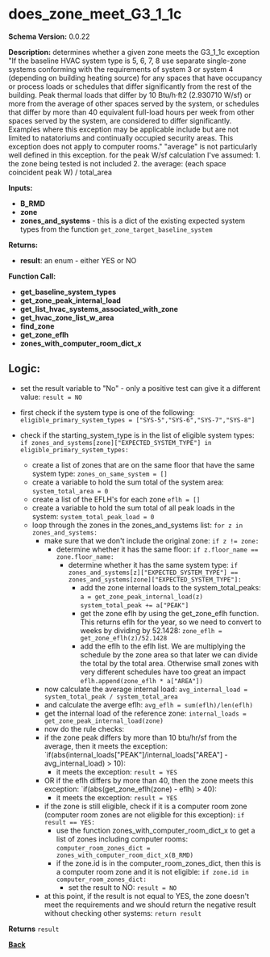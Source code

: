 # does_zone_meet_G3_1_1c

**Schema Version:** 0.0.22

**Description:** determines whether a given zone meets the G3_1_1c exception "If the baseline HVAC system type is 5, 6, 7, 8 use separate single-zone systems conforming with the requirements of system 3 or system 4 (depending on building heating source) for any spaces that have occupancy or process loads or schedules that differ significantly from the rest of the building. Peak thermal loads that differ by 10 Btu/h·ft2 (2.930710 W/sf) or more from the average of other spaces served by the system, or schedules that differ by more than 40 equivalent full-load hours per week from other spaces served by the system, are considered to differ significantly. Examples where this exception may be applicable include but are not limited to natatoriums and continually occupied security areas. This exception does not apply to computer rooms."
"average" is not particularly well defined in this exception. 
for the peak W/sf calculation I've assumed:
	1. the zone being tested is not included
 	2. the average: (each space coincident peak W) / total_area

**Inputs:** 
- **B_RMD**
- **zone**
- **zones_and_systems** - this is a dict of the existing expected system types from the function `get_zone_target_baseline_system`

**Returns:**  
- **result**: an enum - either YES or NO
 
**Function Call:**
- **get_baseline_system_types**
- **get_zone_peak_internal_load**
- **get_list_hvac_systems_associated_with_zone**
- **get_hvac_zone_list_w_area**
- **find_zone**
- **get_zone_eflh**
- **zones_with_computer_room_dict_x**

## Logic:
- set the result variable to "No" - only a positive test can give it a different value: `result = NO`

- first check if the system type is one of the following: `eligible_primary_system_types = ["SYS-5","SYS-6","SYS-7","SYS-8"]`
- check if the starting_system_type is in the list of eligible system types: `if zones_and_systems[zone]["EXPECTED_SYSTEM_TYPE"] in eligible_primary_system_types:`
	- create a list of zones that are on the same floor that have the same system type: `zones_on_same_system = []`
	- create a variable to hold the sum total of the system area:	`system_total_area = 0`
	- create a list of the EFLH's for each zone `eflh = []`
	- create a variable to hold the sum total of all peak loads in the system: `system_total_peak_load = 0`
	- loop through the zones in the zones_and_systems list: `for z in zones_and_systems:`
		- make sure that we don't include the original zone: `if z != zone:`
			- determine whether it has the same floor: `if z.floor_name == zone.floor_name:`
				- determine whether it has the same system type: `if zones_and_systems[z]["EXPECTED_SYSTEM_TYPE"] == zones_and_systems[zone]["EXPECTED_SYSTEM_TYPE"]:`
					- add the zone internal loads to the system_total_peaks: `a = get_zone_peak_internal_load(z)`
					`system_total_peak += a["PEAK"]`
					- get the zone eflh by using the get_zone_eflh function.  This returns eflh for the year, so we need to convert to weeks by dividing by 52.1428: `zone_eflh = get_zone_eflh(z)/52.1428`
					- add the eflh to the eflh list.  We are multiplying the schedule by the zone area so that later we can divide the total by the total area.  Otherwise small zones with very different schedules have too great an impact
					`eflh.append(zone_eflh * a["AREA"])`
		- now calculate the average internal load: `avg_internal_load = system_total_peak / system_total_area`
		- and calculate the averge eflh: `avg_eflh = sum(eflh)/len(eflh)`
		- get the internal load of the reference zone: `internal_loads = get_zone_peak_internal_load(zone)`
		- now do the rule checks:
		- if the zone peak differs by more than 10 btu/hr/sf from the average, then it meets the exception:
		`if(abs(internal_loads["PEAK"]/internal_loads["AREA"] - avg_internal_load) > 10):
			- it meets the exception: `result = YES`
		- OR if the eflh differs by more than 40, then the zone meets this exception:
		`if(abs(get_zone_eflh(zone) - eflh) > 40):
			- it meets the exception: `result = YES`
		- if the zone is still eligible, check if it is a computer room zone (computer room zones are not eligible for this exception): `if result == YES:`
			- use the function zones_with_computer_room_dict_x to get a list of zones including computer rooms: `computer_room_zones_dict = zones_with_computer_room_dict_x(B_RMD)`
			- if the zone.id is in the computer_room_zones_dict, then this is a computer room zone and it is not eligible: `if zone.id in computer_room_zones_dict:`
				- set the result to NO: `result = NO`
		- at this point, if the result is not equal to YES, the zone doesn't meet the requirements and we should return the negative result without checking other systems: `return result`


**Returns** `result`

**[Back](../_toc.md)**
